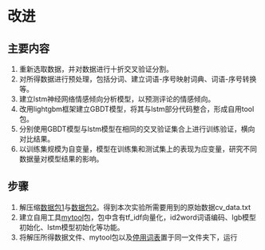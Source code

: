 # 改进

##  主要内容

1. 重新选取数据，并对数据进行十折交叉验证分割。
2. 对所得数据进行预处理，包括分词、建立词语-序号映射词典、词语-序号转换等。
3. 建立lstm神经网络情感倾向分析模型，以预测评论的情感倾向。
4. 改用lightgbm框架建立GBDT模型，将其与lstm部分代码整合，形成自用tool包。
5. 分别使用GBDT模型与lstm模型在相同的交叉验证集合上进行训练验证，横向对比结果。
6. 以训练集规模为自变量，模型在训练集和测试集上的表现为应变量，研究不同数据量对模型结果的影响。


## 步骤
1. 解压缩[数据包1](https://github.com/VillardX/GBDT_game_reviews/blob/main/lstm_vs_lgb/cv_data.part1.rar)与[数据包2](https://github.com/VillardX/GBDT_game_reviews/blob/main/lstm_vs_lgb/cv_data.part2.rar)。得到本次实验所需要用到的原始数据cv_data.txt
2. 建立自用工具[mytool](https://github.com/VillardX/GBDT_game_reviews/blob/main/lstm_vs_lgb/mytool.py)包，包中含有tf_idf向量化，id2word词语编码、lgb模型初始化、lstm模型初始化等功能。
3. 将解压所得数据文件、mytool包以及[停用词表](https://github.com/VillardX/GBDT_game_reviews/blob/main/lstm_vs_lgb/stopwords.txt)置于同一文件夹下，运行

